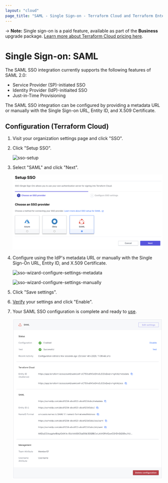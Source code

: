 ```yaml
---
layout: "cloud"
page_title: "SAML - Single Sign-on - Terraform Cloud and Terraform Enterprise"
---
```


-> **Note:** Single sign-on is a paid feature, available as part of the **Business** upgrade package. [Learn more about Terraform Cloud pricing here](https://www.hashicorp.com/products/terraform/pricing/).

# Single Sign-on: SAML

The SAML SSO integration currently supports the following features of SAML 2.0:

- Service Provider (SP)-initiated SSO
- Identity Provider (IdP)-initiaited SSO
- Just-in-Time Provisioning

The SAML SSO integration can be configured by providing a metadata URL or manually with the Single Sign-on URL, Entity ID, and X.509 Certificate.

## Configuration (Terraform Cloud)

1. Visit your organization settings page and click "SSO".

2. Click "Setup SSO".

    ![sso-setup](../images/sso/setup.png)

3. Select "SAML" and click "Next".

    ![sso-wizard-choose-provider-saml](../images/sso/wizard-choose-provider-saml.png)

4. Configure using the IdP's metadata URL or manually with the Single Sign-On URL, Entity ID, and X.509 Certificate.

    ![sso-wizard-configure-settings-metadata](../images/sso/wizard-configure-settings-metadata.png)

    ![sso-wizard-configure-settings-manually](../images/sso/wizard-configure-settings-manually.png)

5. Click "Save settings".

6. [Verify](./testing.html) your settings and click "Enable".

7. Your SAML SSO configuration is complete and ready to [use](../single-sign-on.html#using-sso).

    ![sso-settings](../images/sso/settings-saml.png)
